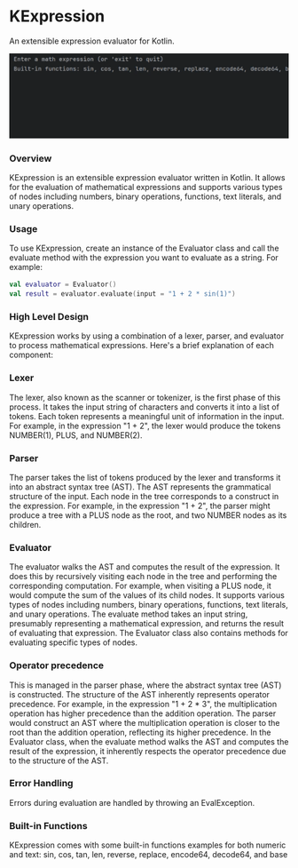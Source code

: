 # KExpression
An extensible expression evaluator for Kotlin.

<img src="./.screenshots/example.gif" width="800" alt="example">

### Overview
KExpression is an extensible expression evaluator written in Kotlin.
It allows for the evaluation of mathematical expressions and supports various types of nodes including numbers,
binary operations, functions, text literals, and unary operations. 


### Usage
To use KExpression, create an instance of the Evaluator class and call the evaluate method with the expression
you want to evaluate as a string. For example:

```kotlin
val evaluator = Evaluator()
val result = evaluator.evaluate(input = "1 + 2 * sin(1)")
```

### High Level Design

KExpression works by using a combination of a lexer, parser, and evaluator to process mathematical expressions. 
Here's a brief explanation of each component:

### Lexer
The lexer, also known as the scanner or tokenizer, is the first phase of this process.
It takes the input string of characters and converts it into a list of tokens.
Each token represents a meaningful unit of information in the input.
For example, in the expression "1 + 2", the lexer would produce the tokens NUMBER(1), PLUS, and NUMBER(2).

### Parser
The parser takes the list of tokens produced by the lexer and transforms it into an abstract syntax tree (AST).
The AST represents the grammatical structure of the input.
Each node in the tree corresponds to a construct in the expression.
For example, in the expression "1 + 2", the parser might produce a tree with a PLUS node as the root,
and two NUMBER nodes as its children.

### Evaluator
The evaluator walks the AST and computes the result of the expression.
It does this by recursively visiting each node in the tree and performing the corresponding computation.
For example, when visiting a PLUS node, it would compute the sum of the values of its child nodes.
It supports various types of nodes including numbers, binary operations, functions, text literals, and unary operations.
The evaluate method takes an input string, presumably representing a mathematical expression, and returns the result of
evaluating that expression. The Evaluator class also contains methods for evaluating specific types of nodes.

### Operator precedence
This is managed in the parser phase, where the abstract syntax tree (AST) is constructed.
The structure of the AST inherently represents operator precedence.
For example, in the expression "1 + 2 * 3", the multiplication operation has higher precedence than the addition operation.
The parser would construct an AST where the multiplication operation is closer to the root than the addition operation,
reflecting its higher precedence.
In the Evaluator class, when the evaluate method walks the AST and computes the result of the expression, it inherently respects
the operator precedence due to the structure of the AST.

### Error Handling
Errors during evaluation are handled by throwing an EvalException.

### Built-in Functions
KExpression comes with some built-in functions examples for both numeric and text:
sin, cos, tan, len,
reverse, replace, encode64, decode64, and base
